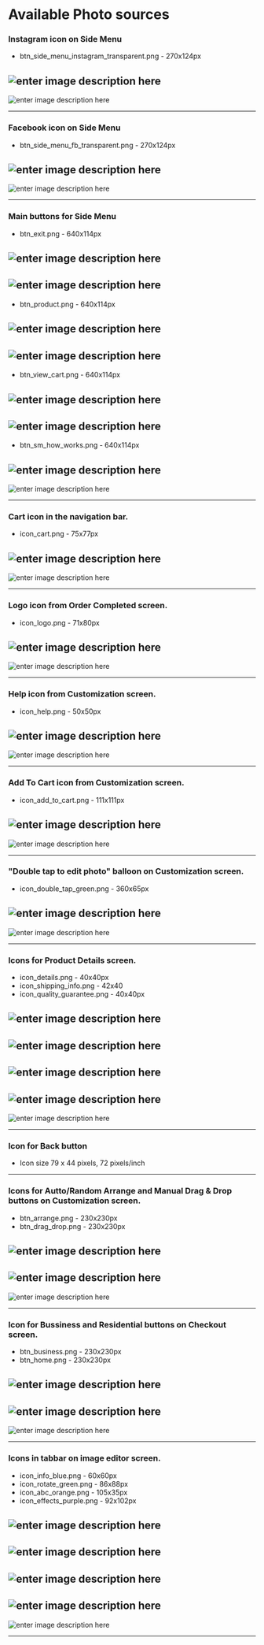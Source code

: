 Available Photo sources
====
### Instagram icon on Side Menu

- btn_side_menu_instagram_transparent.png - 270x124px

![enter image description here][1] 
---
![enter image description here][2] 

---

### Facebook icon on Side Menu

- btn_side_menu_fb_transparent.png - 270x124px

![enter image description here][3] 
---
![enter image description here][4] 

---

### Main buttons for Side Menu

- btn_exit.png - 640x114px

![enter image description here][5] 
---
![enter image description here][6] 
---
- btn_product.png - 640x114px

![enter image description here][7] 
---
![enter image description here][8] 
---
- btn_view_cart.png - 640x114px

![enter image description here][9] 
---
![enter image description here][10] 
---
- btn_sm_how_works.png - 640x114px

![enter image description here][11] 
---
![enter image description here][12]

---

### Cart icon in the navigation bar.

- icon_cart.png - 75x77px

![enter image description here][13] 
---
![enter image description here][14]
 
---

### Logo icon from Order Completed screen.

- icon_logo.png - 71x80px

![enter image description here][15] 
---
![enter image description here][16]

---
### Help icon from Customization screen.

- icon_help.png - 50x50px

![enter image description here][17] 
---
![enter image description here][18]

---

### Add To Cart icon from Customization screen.

- icon_add_to_cart.png - 111x111px

![enter image description here][19] 
---
![enter image description here][20]

---

### "Double tap to edit photo" balloon on Customization screen.

- icon_double_tap_green.png - 360x65px

![enter image description here][21] 
---
![enter image description here][22]

---

### Icons for Product Details screen.

- icon_details.png - 40x40px
- icon_shipping_info.png - 42x40
- icon_quality_guarantee.png - 40x40px

![enter image description here][23] 
---
![enter image description here][24]
---
![enter image description here][25] 
---
![enter image description here][26]
---
![enter image description here][27]

---

### Icon for Back button

- Icon size 79 x 44 pixels, 72 pixels/inch
 

---

### Icons for Autto/Random Arrange and Manual Drag & Drop buttons on Customization screen.

- btn_arrange.png - 230x230px
- btn_drag_drop.png - 230x230px

![enter image description here][28] 
---
![enter image description here][29]
---
![enter image description here][30]

---

### Icon for Bussiness and Residential buttons on Checkout screen.

- btn_business.png - 230x230px
- btn_home.png - 230x230px

![enter image description here][31] 
---
![enter image description here][32]
---
![enter image description here][33]

---

### Icons in tabbar on image editor screen.

- icon_info_blue.png - 60x60px
- icon_rotate_green.png - 86x88px
- icon_abc_orange.png - 105x35px
- icon_effects_purple.png - 92x102px

![enter image description here][34] 
---
![enter image description here][35]
---
![enter image description here][36]
---
![enter image description here][37]
---
![enter image description here][38]

---


[1]: https://lh5.googleusercontent.com/-wt_63funsJw/VE6eNaeupuI/AAAAAAAAAwI/Hy5OdeL46qo/w270-h124-no/2-btn_side_menu_instagram_transparent.png
[2]: https://lh4.googleusercontent.com/-0264XQz284U/VE61-uQ-9NI/AAAAAAAAA1k/2ZKP2n2CTtI/w400-h710-no/1-ss_side_instagram.png
[3]: https://lh6.googleusercontent.com/-8U5vp3ynRyQ/VE6d-53t0MI/AAAAAAAAAtE/8Y_322UaQKw/w270-h124-no/1-btn_side_menu_fb_transparent.png
[4]: https://lh4.googleusercontent.com/-95ns6WX85fk/VE62M_AVsuI/AAAAAAAAA4U/jjaw2ew_i4g/w400-h710-no/2-ss_side_fb.png
[5]: https://lh3.googleusercontent.com/-uskrrgV1kz4/VE62FrBXLXI/AAAAAAAAA3g/PZYx2XVDylE/w400-h71-no/3-btn_exit.png
[6]: https://lh5.googleusercontent.com/-d7YVb1WLUVc/VE62GIFJG5I/AAAAAAAAA20/ntBJ6SwnBHE/w400-h710-no/3-ss_exit.png
[7]: https://lh4.googleusercontent.com/-kG0TElYnWD4/VE62GnRA6RI/AAAAAAAAA28/pok3m1mV6g4/w400-h71-no/4-btn_product.png
[8]: https://lh5.googleusercontent.com/-o56W26r_USU/VE62HIADJhI/AAAAAAAAA3M/poqBGKTKOuI/w400-h710-no/4-ss_products.png
[9]: https://lh6.googleusercontent.com/-2JV--Q6vsV8/VE62HOhOmfI/AAAAAAAAA3E/C3PSpasOY6o/w400-h71-no/5-btn_view_cart.png
[10]: https://lh3.googleusercontent.com/-Uw0JnQSHJlQ/VE62H-1m60I/AAAAAAAAA3Y/kJuTCbbgR3o/w400-h710-no/5-ss_cart.png
[11]: https://lh6.googleusercontent.com/-6EgdNvTClAk/VE62IVzn3lI/AAAAAAAAA3U/vCRuq0FTViY/w400-h71-no/6-btn_sm_how_works.png
[12]: https://lh4.googleusercontent.com/-hEgl-2Yg2mc/VE62JEN6QHI/AAAAAAAAA3k/mFFxOJFCBOs/w400-h710-no/6-ss_howitworks.png
[13]: https://lh5.googleusercontent.com/-tGhWtdpMG2c/VE6n3iFJSCI/AAAAAAAAAzE/SPuV4QnpQug/w75-h77-no/8black-icon_cart.png
[14]: https://lh5.googleusercontent.com/-r6UWRv0yxOM/VE62Kz2y5vI/AAAAAAAAA38/JhHEwtheeWY/w400-h710-no/8-ss_cust_cart.png
[15]: https://lh6.googleusercontent.com/-5oyM82J01pI/VE6eUACCRCI/AAAAAAAAAxw/ocgZfbkPcQo/w71-h80-no/9-icon_logo.png
[16]: https://lh5.googleusercontent.com/-quOs2KnracA/VE6eURaotOI/AAAAAAAAAyA/h5Q0lSPvKp8/w400-h710-no/9-ss_order_complete_logo.png
[17]: https://lh4.googleusercontent.com/-hzLX918lUwo/VE6d_Bh0V2I/AAAAAAAAAtQ/YBKvdewssWs/s50-no/10-icon_help.png
[18]: https://lh6.googleusercontent.com/-tXMyaG2xQj4/VE61--1pD9I/AAAAAAAAA1o/nXh-jNkC3E0/w400-h710-no/10-ss_cust_questionmark.png
[19]: https://lh5.googleusercontent.com/-GP-GMjyKTEw/VE6eAorfVII/AAAAAAAAAtc/zY4dMcMkt1A/s111-no/11-icon_add_to_cart.png
[20]: https://lh6.googleusercontent.com/-CidUCY80jvY/VE62MPNIyNI/AAAAAAAAA4Y/QhgJDdP3ZbE/w400-h710-no/ss_cust_add_fixed.png
[21]: https://lh6.googleusercontent.com/-HZFL23xpzT0/VE6eCZeF25I/AAAAAAAAAtw/FJ4XGNxQpic/w360-h65-no/13-icon_double_tap_green.png
[22]: https://lh5.googleusercontent.com/-7rp8Y59Et-M/VE62BT30tkI/AAAAAAAAA10/H6nIugachy0/w400-h710-no/13-ss_cust_doubletap.png
[23]: https://lh5.googleusercontent.com/-UOtPAscx-Fk/VE6eErfYiMI/AAAAAAAAAuA/jAc_c90rsEg/s40-no/14-icon_details.png
[24]: https://lh4.googleusercontent.com/-w51tiK6R-80/VE6eFL30dbI/AAAAAAAAAuQ/nufcIWVll7U/w42-h40-no/14-icon_shipping_info.png
[25]: https://lh6.googleusercontent.com/-inCfe2itlgM/VE6eFjhlStI/AAAAAAAAAvw/oltQ5CjOn8Y/s40-no/15-icon_quality_guarantee.png
[26]: https://lh4.googleusercontent.com/--CyHsCk_Ezg/VE62ChfElxI/AAAAAAAAA2M/N-GLaRyjS88/w400-h710-no/14-ss_createit_btns.png
[27]: https://lh4.googleusercontent.com/-K10UPsVsEZY/VE62C3l5CLI/AAAAAAAAA2I/BuqkaIPXZbo/w400-h710-no/15-ss_createit_quality.png
[28]: https://lh3.googleusercontent.com/-aOEQwvaFa0c/VE6eGflismI/AAAAAAAAAug/mTajhTb2Grc/s230-no/16-btn_arrange.png
[29]: https://lh5.googleusercontent.com/-lJz0AopRQSw/VE6eG6jaxjI/AAAAAAAAAu0/5_mCIsMxE2s/s230-no/16-btn_drag_drop.png
[30]: https://lh6.googleusercontent.com/-PClcw6fKscA/VE648hSAvtI/AAAAAAAAA5Y/MispLMpKUsA/w400-h710-no/16-ss_cust_random_manual.png
[31]: https://lh6.googleusercontent.com/-DBuXsuN2NqM/VE6eIBrwnaI/AAAAAAAAAv4/mEH1NX4Rqac/s230-no/17-btn_business.png
[32]: https://lh4.googleusercontent.com/-f9usyYWqxHk/VE6eIVQfhXI/AAAAAAAAAvI/bPUVtMHx89E/s230-no/17-btn_home.png
[33]: https://lh4.googleusercontent.com/-rBH_OytOxtE/VE62LD3oz4I/AAAAAAAAA4A/fqCS0p0NzVQ/w400-h710-no/address.png
[34]: https://lh6.googleusercontent.com/-SF7v74n2MyA/VE6eKH8bkvI/AAAAAAAAAvo/s95LiYR_sw8/s60-no/18-icon_info_blue.png
[35]: https://lh5.googleusercontent.com/-TV1K8_1HLzM/VE6eK4C1igI/AAAAAAAAAvk/ylr6r6FCopE/w86-h88-no/18-icon_rotate_green%402x.png
[36]: https://lh6.googleusercontent.com/-GnBzumh64Ac/VE6eJc4jZCI/AAAAAAAAAvU/Yae1RYPr2u8/w105-h35-no/18-icon_abc_orange.png
[37]: https://lh6.googleusercontent.com/-iiWR7-Sf-5E/VE6eJ63Z53I/AAAAAAAAAvc/dv1t6-qtHwc/w92-h102-no/18-icon_effects_purple.png
[38]: https://lh3.googleusercontent.com/-HbS08ERIdxw/VE62FK5N1sI/AAAAAAAAA3s/SsjueorKnNA/w400-h710-no/18-ss_edit_info_all.png

